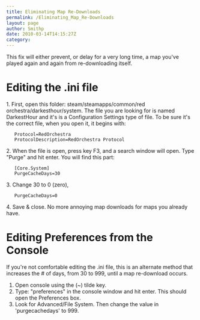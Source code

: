 ```yaml
---
title: Eliminating Map Re-Downloads
permalink: /Eliminating_Map_Re-Downloads
layout: page
author: Smithp
date: 2010-03-14T14:15:27Z
category: 
---
```

This fix will either prevent, or delay for a very long time, a map
you've played again and again from re-downloading itself.

# Editing the .ini file

1\. First, open this folder: steam/steamapps/common/red
orchestra/darkesthour/system. The file you are looking for is named
DarkestHour and it's is a Configuration Settings type of file. To be
sure it's the correct file, when you open it, it begins with:

`   Protocol=RedOrchestra`  
`   ProtocolDescription=RedOrchestra Protocol`

2\. When the file is open, press key F3, and a search window will open.
Type "Purge" and hit enter. You will find this part:

`   [Core.System]`  
`   PurgeCacheDays=30`

3\. Change 30 to 0 (zero),

`   PurgeCacheDays=0`

4\. Save & close. No more annoying map downloads for maps you already
have.

# Editing Preferences from the Console

If you're not comfortable editing the .ini file, this is an alternate
method that increases the \# of days, from 30 to 999, until a map
re-download occurs.

1.  Open console using the (\~) tilde key.
2.  Type: "preferences" in the console window and hit enter. This should
    open the Preferences box.
3.  Look for Advanced/File System. Then change the value in
    'purgecachedays' to 999.

